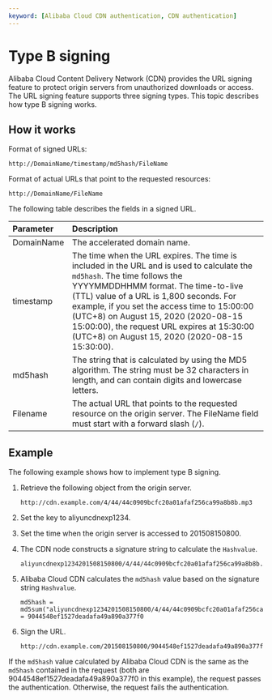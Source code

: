 ```yaml
---
keyword: [Alibaba Cloud CDN authentication, CDN authentication]
---
```


# Type B signing

Alibaba Cloud Content Delivery Network \(CDN\) provides the URL signing feature to protect origin servers from unauthorized downloads or access. The URL signing feature supports three signing types. This topic describes how type B signing works.

## How it works

Format of signed URLs:

```
http://DomainName/timestamp/md5hash/FileName
```

Format of actual URLs that point to the requested resources:

```
http://DomainName/FileName
```

The following table describes the fields in a signed URL.

|Parameter|Description|
|:--------|:----------|
|DomainName|The accelerated domain name.|
|timestamp|The time when the URL expires. The time is included in the URL and is used to calculate the `md5hash`. The time follows the YYYYMMDDHHMM format. The time-to-live \(TTL\) value of a URL is 1,800 seconds. For example, if you set the access time to 15:00:00 \(UTC+8\) on August 15, 2020 \(2020-08-15 15:00:00\), the request URL expires at 15:30:00 \(UTC+8\) on August 15, 2020 \(2020-08-15 15:30:00\). |
|md5hash|The string that is calculated by using the MD5 algorithm. The string must be 32 characters in length, and can contain digits and lowercase letters.|
|Filename|The actual URL that points to the requested resource on the origin server. The FileName field must start with a forward slash \(`/`\).|

## Example

The following example shows how to implement type B signing.

1.  Retrieve the following object from the origin server.

    ```
    http://cdn.example.com/4/44/44c0909bcfc20a01afaf256ca99a8b8b.mp3
    ```

2.  Set the key to aliyuncdnexp1234.
3.  Set the time when the origin server is accessed to 201508150800.
4.  The CDN node constructs a signature string to calculate the `Hashvalue`.

    ```
    aliyuncdnexp1234201508150800/4/44/44c0909bcfc20a01afaf256ca99a8b8b.mp3
    ```

5.  Alibaba Cloud CDN calculates the `md5hash` value based on the signature string `Hashvalue`.

    ```
    md5hash = md5sum("aliyuncdnexp1234201508150800/4/44/44c0909bcfc20a01afaf256ca99a8b8b.mp3") = 9044548ef1527deadafa49a890a377f0
    ```

6.  Sign the URL.

    ```
    http://cdn.example.com/201508150800/9044548ef1527deadafa49a890a377f0/4/44/44c0909bcfc20a01afaf256ca99a8b8b.mp3
    ```


If the `md5hash` value calculated by Alibaba Cloud CDN is the same as the `md5hash` contained in the request \(both are 9044548ef1527deadafa49a890a377f0 in this example\), the request passes the authentication. Otherwise, the request fails the authentication.

